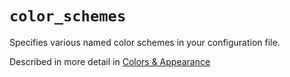 # `color_schemes`

Specifies various named color schemes in your configuration file.

Described in more detail in [Colors & Appearance](../../appearance.md#defining-a-color-scheme-in-your-weztermlua)
